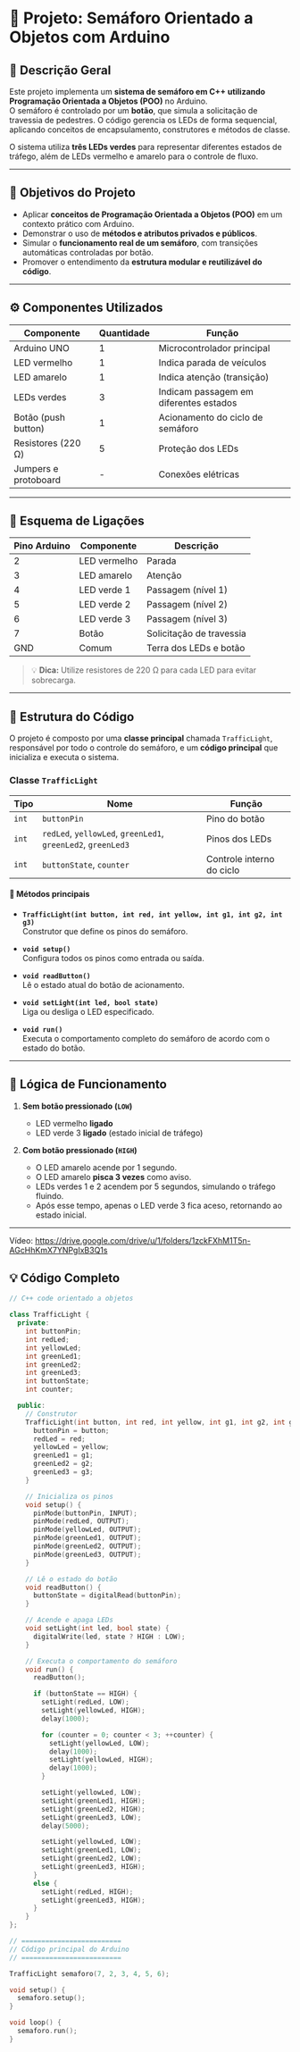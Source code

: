 # 🚦 Projeto: Semáforo Orientado a Objetos com Arduino

## 📘 Descrição Geral

Este projeto implementa um **sistema de semáforo em C++ utilizando Programação Orientada a Objetos (POO)** no Arduino.  
O semáforo é controlado por um **botão**, que simula a solicitação de travessia de pedestres. O código gerencia os LEDs de forma sequencial, aplicando conceitos de encapsulamento, construtores e métodos de classe.

O sistema utiliza **três LEDs verdes** para representar diferentes estados de tráfego, além de LEDs vermelho e amarelo para o controle de fluxo.

---

## 🧠 Objetivos do Projeto

- Aplicar **conceitos de Programação Orientada a Objetos (POO)** em um contexto prático com Arduino.  
- Demonstrar o uso de **métodos e atributos privados e públicos**.  
- Simular o **funcionamento real de um semáforo**, com transições automáticas controladas por botão.  
- Promover o entendimento da **estrutura modular e reutilizável do código**.

---

## ⚙️ Componentes Utilizados

| Componente          | Quantidade | Função                                   |
|---------------------|-------------|------------------------------------------|
| Arduino UNO         | 1           | Microcontrolador principal               |
| LED vermelho        | 1           | Indica parada de veículos                |
| LED amarelo         | 1           | Indica atenção (transição)               |
| LEDs verdes         | 3           | Indicam passagem em diferentes estados   |
| Botão (push button) | 1           | Acionamento do ciclo de semáforo         |
| Resistores (220 Ω)  | 5           | Proteção dos LEDs                        |
| Jumpers e protoboard| -           | Conexões elétricas                       |

---

## 🔌 Esquema de Ligações

| Pino Arduino | Componente          | Descrição               |
|---------------|--------------------|--------------------------|
| 2             | LED vermelho        | Parada                   |
| 3             | LED amarelo         | Atenção                  |
| 4             | LED verde 1         | Passagem (nível 1)       |
| 5             | LED verde 2         | Passagem (nível 2)       |
| 6             | LED verde 3         | Passagem (nível 3)       |
| 7             | Botão               | Solicitação de travessia |
| GND           | Comum               | Terra dos LEDs e botão   |

> 💡 **Dica:** Utilize resistores de 220 Ω para cada LED para evitar sobrecarga.

---

## 🧩 Estrutura do Código

O projeto é composto por uma **classe principal** chamada `TrafficLight`, responsável por todo o controle do semáforo, e um **código principal** que inicializa e executa o sistema.

### Classe `TrafficLight`

| Tipo | Nome | Função |
|------|------|--------|
| `int` | `buttonPin` | Pino do botão |
| `int` | `redLed`, `yellowLed`, `greenLed1`, `greenLed2`, `greenLed3` | Pinos dos LEDs |
| `int` | `buttonState`, `counter` | Controle interno do ciclo |

#### 🧱 Métodos principais

- **`TrafficLight(int button, int red, int yellow, int g1, int g2, int g3)`**  
  Construtor que define os pinos do semáforo.

- **`void setup()`**  
  Configura todos os pinos como entrada ou saída.

- **`void readButton()`**  
  Lê o estado atual do botão de acionamento.

- **`void setLight(int led, bool state)`**  
  Liga ou desliga o LED especificado.

- **`void run()`**  
  Executa o comportamento completo do semáforo de acordo com o estado do botão.

---

## 🔁 Lógica de Funcionamento

1. **Sem botão pressionado (`LOW`)**  
   - LED vermelho **ligado**  
   - LED verde 3 **ligado** (estado inicial de tráfego)

2. **Com botão pressionado (`HIGH`)**  
   - O LED amarelo acende por 1 segundo.  
   - O LED amarelo **pisca 3 vezes** como aviso.  
   - LEDs verdes 1 e 2 acendem por 5 segundos, simulando o tráfego fluindo.  
   - Após esse tempo, apenas o LED verde 3 fica aceso, retornando ao estado inicial.

---

Vídeo:
https://drive.google.com/drive/u/1/folders/1zckFXhM1T5n-AGcHhKmX7YNPgIxB3Q1s

## 💡 Código Completo

```cpp
// C++ code orientado a objetos

class TrafficLight {
  private:
    int buttonPin;
    int redLed;
    int yellowLed;
    int greenLed1;
    int greenLed2;
    int greenLed3;
    int buttonState;
    int counter;

  public:
    // Construtor
    TrafficLight(int button, int red, int yellow, int g1, int g2, int g3) {
      buttonPin = button;
      redLed = red;
      yellowLed = yellow;
      greenLed1 = g1;
      greenLed2 = g2;
      greenLed3 = g3;
    }

    // Inicializa os pinos
    void setup() {
      pinMode(buttonPin, INPUT);
      pinMode(redLed, OUTPUT);
      pinMode(yellowLed, OUTPUT);
      pinMode(greenLed1, OUTPUT);
      pinMode(greenLed2, OUTPUT);
      pinMode(greenLed3, OUTPUT);
    }

    // Lê o estado do botão
    void readButton() {
      buttonState = digitalRead(buttonPin);
    }

    // Acende e apaga LEDs
    void setLight(int led, bool state) {
      digitalWrite(led, state ? HIGH : LOW);
    }

    // Executa o comportamento do semáforo
    void run() {
      readButton();

      if (buttonState == HIGH) {
        setLight(redLed, LOW);
        setLight(yellowLed, HIGH);
        delay(1000);

        for (counter = 0; counter < 3; ++counter) {
          setLight(yellowLed, LOW);
          delay(1000);
          setLight(yellowLed, HIGH);
          delay(1000);
        }

        setLight(yellowLed, LOW);
        setLight(greenLed1, HIGH);
        setLight(greenLed2, HIGH);
        setLight(greenLed3, LOW);
        delay(5000);

        setLight(yellowLed, LOW);
        setLight(greenLed1, LOW);
        setLight(greenLed2, LOW);
        setLight(greenLed3, HIGH);
      } 
      else {
        setLight(redLed, HIGH);
        setLight(greenLed3, HIGH);
      }
    }
};

// =========================
// Código principal do Arduino
// =========================

TrafficLight semaforo(7, 2, 3, 4, 5, 6);

void setup() {
  semaforo.setup();
}

void loop() {
  semaforo.run();
}
